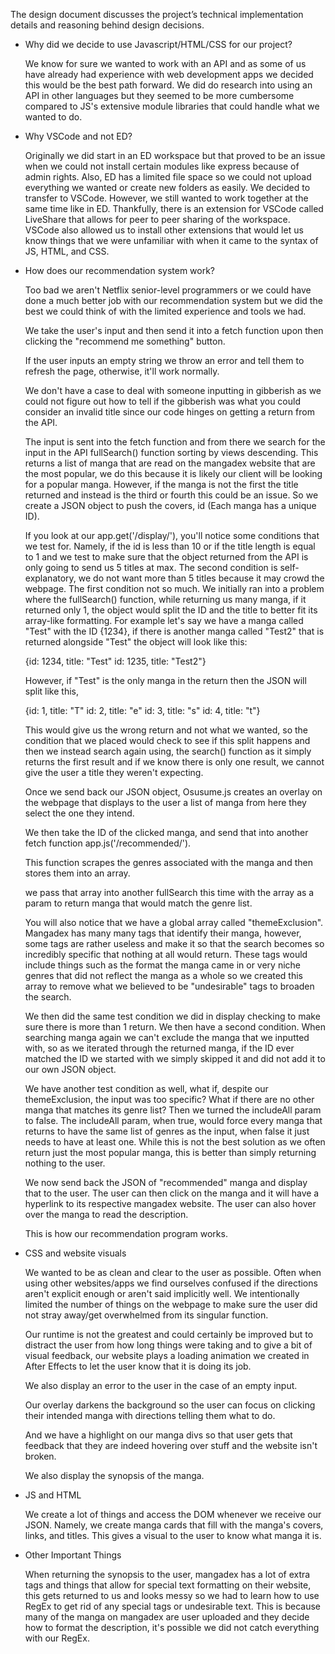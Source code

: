The design document discusses the project’s technical implementation details
and reasoning behind design decisions.

- Why did we decide to use Javascript/HTML/CSS for our project?

  We know for sure we wanted to work with an API and as some
  of us have already had experience with web development apps
  we decided this would be the best path forward. We did do
  research into using an API in other languages but they seemed
  to be more cumbersome compared to JS's extensive module libraries
  that could handle what we wanted to do.

- Why VSCode and not ED?

  Originally we did start in an ED workspace but that proved to be an issue when we could not install certain modules like express because of admin rights.
  Also, ED has a limited file space so we could not upload everything we wanted or create new folders as easily.
  We decided to transfer to VSCode. However, we still wanted to work together at the same time like in ED.
  Thankfully, there is an extension for VSCode called LiveShare that allows for peer to peer sharing of the workspace.
  VSCode also allowed us to install other extensions that would let us know things that we were unfamiliar with when it came to the syntax of JS, HTML, and CSS.

- How does our recommendation system work?

  Too bad we aren't Netflix senior-level programmers or we could have
  done a much better job with our recommendation system but we did the
  best we could think of with the limited experience and tools we had.

  We take the user's input and then send it into a fetch function upon
  then clicking the "recommend me something" button.

  If the user inputs an empty string we throw an error and tell them to
  refresh the page, otherwise, it'll work normally.

  We don't have a case to deal with someone inputting in gibberish as we
  could not figure out how to tell if the gibberish was what you could
  consider an invalid title since our code hinges on getting a return
  from the API.

  The input is sent into the fetch function and from there we search for
  the input in the API fullSearch() function sorting by views descending.
  This returns a list of manga that are read on the mangadex website that are the most popular,
  we do this because it is likely our client will be looking for a popular manga.
  However, if the manga is not the first
  the title returned and instead is the third or fourth this could be an issue.
  So we create a JSON object to push the covers, id (Each manga has a unique ID).

  If you look at our app.get('/display/'), you'll notice some conditions that we test for.
  Namely, if the id is less than 10 or if the title length is equal to 1 and we test to make sure that the object returned from the API is only going to send us 5 titles at max. The second condition is self-explanatory, we do not want more than 5 titles because it may crowd the webpage.
  The first condition not so much. We initially ran into a problem where the fullSearch() function, while returning us many manga, if it returned only 1, the object would split the ID and the title to better fit its array-like formatting. For example let's say we have a manga called "Test" with the ID {1234}, if there is another manga called "Test2" that is returned alongside "Test" the object will look like this:

  {id: 1234, title: "Test"
   id: 1235, title: "Test2"}

   However, if "Test" is the only manga in the return then the JSON will split like this,

   {id: 1, title: "T"
    id: 2, title: "e"
    id: 3, title: "s"
    id: 4, title: "t"}

  This would give us the wrong return and not what we wanted,
  so the condition that we placed would check to see if this split happens
  and then we instead search again using, the search() function as it simply returns the first result and if we know there is only one result,
  we cannot give the user a title they weren't expecting.

  Once we send back our JSON object, Osusume.js creates an overlay
  on the webpage that displays to the user a list of manga from here they
  select the one they intend.

  We then take the ID of the clicked manga, and send that into another
  fetch function app.js('/recommended/').

  This function scrapes the genres associated with the manga and then
  stores them into an array.

  we pass that array into another fullSearch this time with the array
  as a param to return manga that would match the genre list.

  You will also notice that we have a global array called "themeExclusion".
  Mangadex has many many tags that identify their manga, however, some tags are rather useless and make it so that the search becomes so incredibly specific that nothing at all would return. These tags would include things such as the format the manga came in or very niche genres that did not reflect the manga as a whole so we created this array to remove what we believed to be "undesirable" tags to broaden the search.

  We then did the same test condition we did in display checking to make sure there is more than 1 return. We then have a second condition. When searching manga again we can't exclude the manga that we inputted with, so as we iterated through the returned manga, if the ID ever matched the ID we started with we simply skipped it and did not add it to our own
  JSON object.

  We have another test condition as well, what if, despite our themeExclusion, the input was too specific? What if there are no other manga that matches its genre list? Then we turned the includeAll param to false.
  The includeAll param, when true, would force every manga that returns to have the same list of genres as the input, when false it just needs to have at least one. While this is not the best solution as we often return just the most popular manga, this is better than simply returning nothing to the user.

  We now send back the JSON of "recommended" manga and display that to the user. The user can then click on the manga and it will have a hyperlink to its respective mangadex website. The user can also hover over the manga to read the description.

  This is how our recommendation program works.

- CSS and website visuals

  We wanted to be as clean and clear to the user as possible. Often when using other websites/apps we find ourselves confused if the directions aren't explicit enough or aren't said implicitly well. We intentionally limited the number of things on the webpage to make sure the user did not stray away/get overwhelmed from its singular function.

  Our runtime is not the greatest and could certainly be improved but
  to distract the user from how long things were taking and to give a bit of visual feedback, our website plays a loading animation we created in After Effects to let the user know that it is doing its job.

  We also display an error to the user in the case of an empty input.

  Our overlay darkens the background so the user can focus on clicking their
  intended manga with directions telling them what to do.

  And we have a highlight on our manga divs so that user gets that feedback
  that they are indeed hovering over stuff and the website isn't broken.

  We also display the synopsis of the manga.

- JS and HTML

  We create a lot of things and access the DOM whenever we receive our JSON.
  Namely, we create manga cards that fill with the manga's covers, links, and titles. This gives a visual to the user to know what manga it is.

- Other Important Things

  When returning the synopsis to the user, mangadex has a lot of extra
  tags and things that allow for special text formatting on their website,
  this gets returned to us and looks messy so we had to learn how to use RegEx to get rid of any special tags or undesirable text.
  This is because many of the manga on mangadex are user uploaded and they decide how to format the description, it's possible
  we did not catch everything with our RegEx.